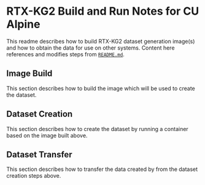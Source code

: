 # RTX-KG2 Build and Run Notes for CU Alpine

This readme describes how to build RTX-KG2 dataset generation image(s) and how to obtain the data for use on other systems.
Content here references and modifies steps from [`README.md`](README.md).

## Image Build

This section describes how to build the image which will be used to create the dataset. 

## Dataset Creation

This section describes how to create the dataset by running a container based on the image built above.

## Dataset Transfer

This section describes how to transfer the data created by from the dataset creation steps above.
